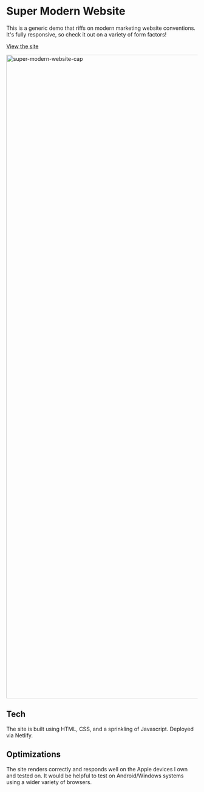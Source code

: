 # Super Modern Website
This is a generic demo that riffs on modern marketing website conventions. It's fully responsive, so check it out on a variety of form factors!

[View the site](https://super-modern-website.netlify.app)

<img width="1694" alt="super-modern-website-cap" src="https://github.com/user-attachments/assets/b0c707f8-0577-4002-937e-4be760016330" />

## Tech
The site is built using HTML, CSS, and a sprinkling of Javascript. Deployed via Netlify.

## Optimizations
The site renders correctly and responds well on the Apple devices I own and tested on. It would be helpful to test on Android/Windows systems using a wider variety of browsers.


